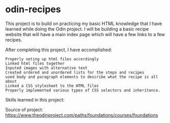 # odin-recipes


This project is to build on practicing my basic HTML knowledge that I have learned while doing the Odin project. I will be building a basic recipe website that will have a main index page which will have a few links to a few recipes.

After completing this project, I have accomplished:

    Properly seting up html files accordingly
    Linked html files together
    Inputed images with alternative text
    Created ordered and unordered lists for the steps and recipes
    used body and paragraph elements to describe what the recipe is all about
    Linked a CSS stylesheet to the HTML files
    Properly implemented various types of CSS selectors and inheritance.

Skills learned in this project:

Source of project: https://www.theodinproject.com/paths/foundations/courses/foundations

